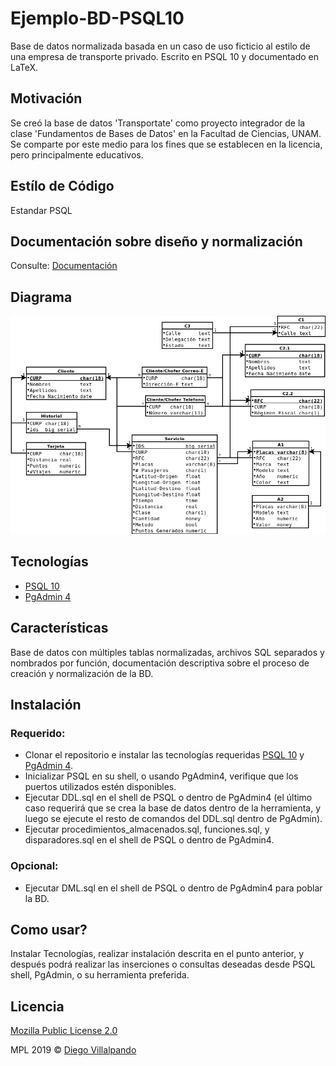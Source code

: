 # Ejemplo-BD-PSQL10
Base de datos normalizada basada en un caso de uso ficticio al estilo de una empresa de transporte privado. Escrito en PSQL 10 y documentado en LaTeX.

## Motivación
Se creó la base de datos 'Transportate' como proyecto integrador de la clase 'Fundamentos de Bases de Datos' en la Facultad de Ciencias, UNAM. 
Se comparte por este medio para los fines que se establecen en la licencia, pero principalmente educativos.

## Estílo de Código
Estandar PSQL

## Documentación sobre diseño y normalización
Consulte: [Documentación](https://github.com/Dialvive/Ejemplo-BD-PSQL10/tree/master/Entrega/DOC)

## Diagrama
![Diagrama relacional de tablas](https://github.com/Dialvive/Ejemplo-BD-PSQL10/blob/master/DOC/normalizacion/RN.png?raw=true)

## Tecnologías
- [PSQL 10](https://www.postgresql.org/download/)
- [PgAdmin 4](https://www.pgadmin.org/download/)

## Características
Base de datos con múltiples tablas normalizadas, archivos SQL separados y nombrados por función, documentación descriptiva sobre el proceso de creación y normalización de la BD.

## Instalación

### Requerido:
- Clonar el repositorio e instalar las tecnologías requeridas [PSQL 10](https://www.postgresql.org/download/) y [PgAdmin 4](https://www.pgadmin.org/download/).
- Inicializar PSQL en su shell, o usando PgAdmin4, verifique que los puertos utilizados estén disponibles.
- Ejecutar DDL.sql en el shell de PSQL o dentro de PgAdmin4 (el último caso requerirá que se crea la base de datos dentro de la herramienta, y luego se ejecute el resto de comandos del DDL.sql dentro de PgAdmin).
- Ejecutar procedimientos_almacenados.sql, funciones.sql, y disparadores.sql en el shell de PSQL o dentro de PgAdmin4.

### Opcional:
- Ejecutar DML.sql en el shell de PSQL o dentro de PgAdmin4 para poblar la BD.

## Como usar?
Instalar Tecnologías, realizar instalación descrita en el punto anterior, y después podrá realizar las inserciones o consultas deseadas desde PSQL shell, PgAdmin, o su herramienta preferida.

## Licencia
[Mozilla Public License 2.0](https://www.mozilla.org/en-US/MPL/2.0/)

MPL 2019 © [Diego Villalpando]()

